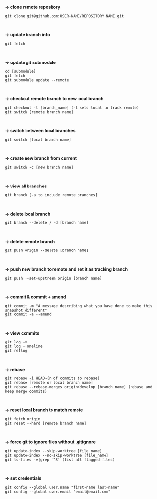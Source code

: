 **-> clone remote repository**
<br>
```
git clone git@github.com:USER-NAME/REPOSITORY-NAME.git
```
<br>

**-> update branch info**
<br>
```
git fetch
```
<br>

**-> update git submodule**
<br>
```
cd [submodule]
git fetch
git submodule update --remote
```
<br>

**-> checkout remote branch to new local branch**
<br>
```
git checkout -t [branch_name] (-t sets local to track remote)
git switch [remote branch name]
```
<br>

**-> switch between local branches**
<br>
```
git switch [local branch name]
```
<br>

**-> create new branch from current**
<br>
```
git switch -c [new branch name]
```
<br>

**-> view all branches**
<br>
```
git branch [-a to include remote branches]
```
<br>

**-> delete local branch**
<br>
```
git branch --delete / -d [branch name]
```
<br>

**-> delete remote branch**
<br>
```
git push origin --delete [branch name]
```
<br>

**-> push new branch to remote and set it as tracking branch**
<br>
```
git push --set-upstream origin [branch name]
```
<br>

**-> commit & commit + amend**
<br>
```
git commit -m "A message describing what you have done to make this snapshot different"
git commit -a --amend
```
<br>

**-> view commits**
<br>
```
git log -v
git log --oneline
git reflog
```
<br>

**-> rebase**
<br>
```
git rebase -i HEAD~(n of commits to rebase)
git rebase [remote or local branch name]
git rebase --rebase-merges origin/develop [branch name] (rebase and keep merge commits)
```
<br>

**-> reset local branch to match remote**
<br>
```
git fetch origin
git reset --hard [remote branch name]
```
<br>

**-> force git to ignore files without .gitignore**
<br>
```
git update-index --skip-worktree [file_name]
git update-index --no-skip-worktree [file_name]
git ls-files -v|grep '^S' (list all flagged files)
```
<br>

**-> set credentials**
<br>
```
git config --global user.name "first-name last-name"
git config --global user.email "email@email.com"
```
<br>

